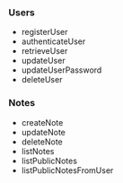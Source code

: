 ### Users
- registerUser
- authenticateUser
- retrieveUser
- updateUser
- updateUserPassword
- deleteUser

### Notes

- createNote
- updateNote
- deleteNote
- listNotes
- listPublicNotes
- listPublicNotesFromUser